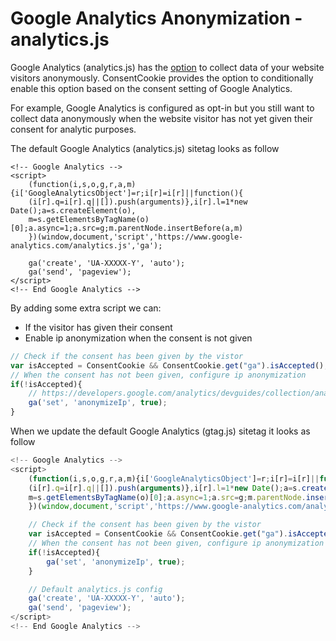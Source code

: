# Google Analytics Anonymization - analytics.js

Google Analytics \(analytics.js\) has the [option](https://developers.google.com/analytics/devguides/collection/analyticsjs/ip-anonymization) to collect data of your website visitors anonymously. ConsentCookie provides the option to conditionally enable this option based on the consent setting of Google Analytics.

For example, Google Analytics is configured as opt-in but you still want to collect data anonymously when the website visitor has not yet given their consent for analytic purposes.

The default Google Analytics \(analytics.js\) sitetag looks as follow

```markup
<!-- Google Analytics -->
<script>
    (function(i,s,o,g,r,a,m){i['GoogleAnalyticsObject']=r;i[r]=i[r]||function(){
    (i[r].q=i[r].q||[]).push(arguments)},i[r].l=1*new Date();a=s.createElement(o),
    m=s.getElementsByTagName(o)[0];a.async=1;a.src=g;m.parentNode.insertBefore(a,m)
    })(window,document,'script','https://www.google-analytics.com/analytics.js','ga');

    ga('create', 'UA-XXXXX-Y', 'auto');
    ga('send', 'pageview');
</script>
<!-- End Google Analytics -->
```

By adding some extra script we can:

* If the visitor has given their consent
* Enable ip anonymization when the consent is not given

```javascript
// Check if the consent has been given by the vistor
var isAccepted = ConsentCookie && ConsentCookie.get("ga").isAccepted();
// When the consent has not been given, configure ip anonymization
if(!isAccepted){
    // https://developers.google.com/analytics/devguides/collection/analyticsjs/ip-anonymization
    ga('set', 'anonymizeIp', true);
}
```

When we update the default Google Analytics \(gtag.js\) sitetag it looks as follow

```javascript
<!-- Google Analytics -->
<script>
    (function(i,s,o,g,r,a,m){i['GoogleAnalyticsObject']=r;i[r]=i[r]||function(){
    (i[r].q=i[r].q||[]).push(arguments)},i[r].l=1*new Date();a=s.createElement(o),
    m=s.getElementsByTagName(o)[0];a.async=1;a.src=g;m.parentNode.insertBefore(a,m)
    })(window,document,'script','https://www.google-analytics.com/analytics.js','ga');

    // Check if the consent has been given by the vistor
    var isAccepted = ConsentCookie && ConsentCookie.get("ga").isAccepted();
    // When the consent has not been given, configure ip anonymization
    if(!isAccepted){
        ga('set', 'anonymizeIp', true);
    }

    // Default analytics.js config
    ga('create', 'UA-XXXXX-Y', 'auto');
    ga('send', 'pageview');
</script>
<!-- End Google Analytics -->
```


